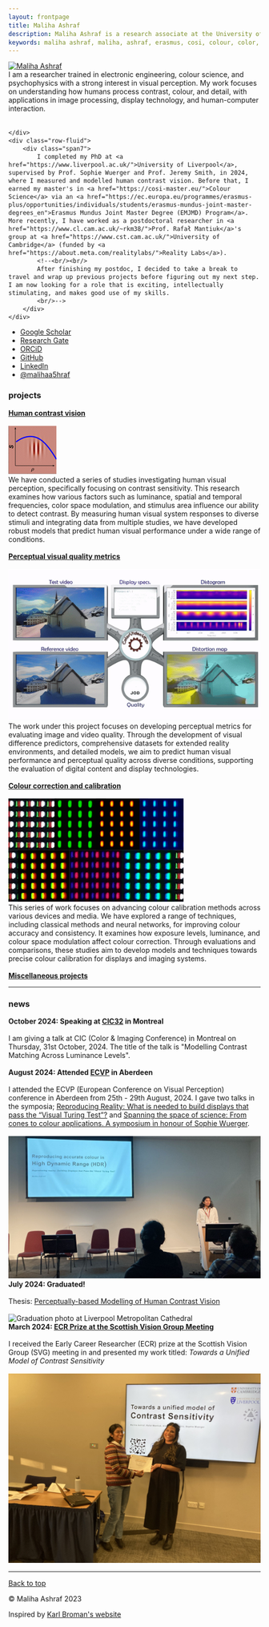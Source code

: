```yaml
---
layout: frontpage
title: Maliha Ashraf
description: Maliha Ashraf is a research associate at the University of Cambridge. She has previously received a PhD from the University of Liverpool and an Erasumus Mundus Joint Master degree in "Color in Science & Technology".
keywords: maliha ashraf, maliha, ashraf, erasmus, cosi, colour, color, computational color, computational vision, vision, contrast, contrast sensitivity, perception, modeling, modelling, psychology, psychophysics, ned, ujm, ugr, uef, uol, liverpool, cambridge, reality labs, meta
---
```


<div class="container">
    <div class="row-fluid">
		<div class="span2">
        <a href="../assets/pics/contact.jpg">
            <img src="../assets/pics/contact.jpg"
                  title="Maliha Ashraf" alt="Maliha Ashraf"/></a>
				  <br/>
        </div>
        <div class="span5">
			I am a researcher trained in electronic engineering, colour science, and psychophysics with a strong interest in visual perception. My work focuses on understanding how humans process contrast, colour, and detail, with applications in image processing, display technology, and human-computer interaction.
			<br/>			 
			<!--<strong>PhD student</strong> at <a href="https://www.liverpool.ac.uk/">University of Liverpool</a> supervised by <a href="https://www.liverpool.ac.uk/electrical-engineering-and-electronics/staff/jeremy-smith/">Jeremy Smith</a> and <a href="https://pcwww.liv.ac.uk/~sophiew/">Sophie Wuerger</a><br/>
            <br/>
			<strong>Email:</strong>
			ma905 (at) cam (dot) ac (dot) (uk)-->
			<br/>
        </div>
        
    </div>
	<div class="row-fluid">
		<div class="span7">
			I completed my PhD at <a href="https://www.liverpool.ac.uk/">University of Liverpool</a>, supervised by Prof. Sophie Wuerger and Prof. Jeremy Smith, in 2024, where I measured and modelled human contrast vision. Before that, I earned my master's in <a href="https://cosi-master.eu/">Colour Science</a> via an <a href="https://ec.europa.eu/programmes/erasmus-plus/opportunities/individuals/students/erasmus-mundus-joint-master-degrees_en">Erasmus Mundus Joint Master Degree (EMJMD) Program</a>. More recently, I have worked as a postdoctoral researcher in <a href="https://www.cl.cam.ac.uk/~rkm38/">Prof. Rafał Mantiuk</a>'s group at <a href="https://www.cst.cam.ac.uk/">University of Cambridge</a> (funded by <a href="https://about.meta.com/realitylabs/">Reality Labs</a>).
			<!--<br/><br/>
			After finishing my postdoc, I decided to take a break to travel and wrap up previous projects before figuring out my next step. I am now looking for a role that is exciting, intellectually stimulating, and makes good use of my skills. 
			<br/>-->
		</div>
	</div>
</div>

<div class="navbar">
  <div class="navbar-inner">
      <ul class="nav">  
		  <li><a href="https://scholar.google.com/citations?user=9Jl9K3wAAAAJ&hl=en">Google Scholar</a></li>
		  <li><a href="https://www.researchgate.net/profile/Maliha_Ashraf4">Research Gate</a></li>
		  <li><a href="https://orcid.org/0000-0002-8142-5611">ORCiD</a></li>
          <li><a href="https://github.com/MalihaAshraf">GitHub</a></li>
		  <li><a href="https://www.linkedin.com/in/malihaashraf/">LinkedIn</a></li>
		  <li><a href="https://twitter.com/MalihaA5hraf">@malihaa5hraf</a></li>
      </ul>
  </div>
</div>

<div class="container">
	<h3>projects</h3>
</div>

<div class="container container-box">
    <b><a href="/pages/hvs.html">Human contrast vision</a></b><br/><br/>
    <div class="row-fluid">
        <div class="span3">
			<img src="assets/projects/contrast/castleCSF_icon.gif" alt="CSF">
		</div>
		<div class="span9">
           We have conducted a series of studies investigating human visual perception, specifically focusing on contrast sensitivity. This research examines how various factors such as luminance, spatial and temporal frequencies, color space modulation, and stimulus area influence our ability to detect contrast. By measuring human visual system responses to diverse stimuli and integrating data from multiple studies, we have developed robust models that predict human visual performance under a wide range of conditions.<br/><br/>
        </div> 
	</div> 
</div>

<div class="container container-box">
    <b><a href="/pages/metrics.html">Perceptual visual quality metrics</a></b><br/><br/>
    <div class="row-fluid">
        <div class="span3">
			<img src="assets/projects/metrics/cvvdp_24.gif">
		</div>
		<div class="span9">
            The work under this project focuses on developing perceptual metrics for evaluating image and video quality. Through the development of visual difference predictors, comprehensive datasets for extended reality environments, and detailed models, we aim to predict human visual performance and perceptual quality across diverse conditions, supporting the evaluation of digital content and display technologies. <br/><br/>
        </div> 
	</div> 
</div>

<div class="container container-box">
    <b><a href="/pages/colour.html">Colour correction and calibration</a></b><br/><br/>
    <div class="row-fluid">
        <div class="span3">
			<img src="assets/projects/colour/oled_hvei24.jpg">
		</div>
		<div class="span9">
            This series of work focuses on advancing colour calibration methods across various devices and media. We have explored a range of techniques, including classical methods and neural networks, for improving colour accuracy and consistency. It examines how exposure levels, luminance, and colour space modulation affect colour correction. Through evaluations and comparisons, these studies aim to develop models and techniques towards precise colour calibration for displays and imaging systems.<br/><br/>
        </div> 
	</div> 
</div>

<div class="container container-box">
    <b><a href="/pages/misc.html">Miscellaneous projects</a></b><br/>
</div>


<hr />

<div class="container">
	<h3>news</h3>
</div>

<div class="container container-box">
    <b>October 2024: Speaking at <a href="https://www.imaging.org/IST/IST/Conferences/CIC/CIC2024/CIC_Home.aspx" target="_blank">CIC32</a> in Montreal</b><br/><br/>
    <div class="row-fluid">		
        <div class="span12">
            I am giving a talk at CIC (Color & Imaging Conference) in Montreal on Thursday, 31st October, 2024. The title of the talk is "Modelling Contrast Matching Across Luminance Levels".<br/><br/>
        </div> 
	</div> 
</div>

<div class="container container-box">
    <b>August 2024: Attended <a href="https://ecvp2024.abdn.ac.uk/" target="_blank">ECVP</a> in Aberdeen</b><br/><br/>
    <div class="row-fluid">		
        <div class="span12">
            I attended the ECVP (European Conference on Visual Perception) conference in Aberdeen from 25th - 29th August, 2024. I gave two talks in the symposia; <a href="https://ecvp2024.abdn.ac.uk/symposia/">Reproducing Reality: What is needed to build displays that pass the “Visual Turing Test”?</a> and <a href="https://ecvp2024.abdn.ac.uk/symposia/">Spanning the space of science: From cones to colour applications. A symposium in honour of Sophie Wuerger</a>.<br/><br/>
        </div> 
	</div> 
	<div class="row-fluid">	
		<div class="span2">	
		</div>		
		<div class="span8">
			<img src="assets/news/ecvp.JPG" alt="ECVP talk">
		</div>  
	</div> 
</div>

<div class="container container-box">
    <div class="row-fluid">		
        <div class="span9">
		<b>July 2024: Graduated!</b><br/><br/>
        Thesis: <a href="https://doi.org/10.17638/03182202" target="_blank">
		Perceptually-based Modelling of Human Contrast Vision</a><br/><br/>
        </div>   
		<div class="span4">
           <img src="assets/thesis/graduation.jpg" alt="Graduation photo at Liverpool Metropolitan Cathedral">
		</div>
	</div> 
</div>

<div class="container container-box">
    <div class="row-fluid">		
        <div class="span6">
		<b>March 2024: <a href="https://stirlingperception.stir.ac.uk/svg2024/programme/" target="_blank">ECR Prize at the Scottish Vision Group Meeting</a></b><br/><br/>
        I received the Early Career Researcher (ECR) prize at the Scottish Vision Group (SVG) meeting in and presented my work titled: <em>Towards a Unified Model of Contrast Sensitivity</em><br/><br/>
        </div>   
		<div class="span6">
            <img src="assets/news/mdpi2.jpg" alt="SVG Prize">
		</div>       
	</div> 
</div>

<!--
<div class="container">
	<h3>highlights</h3>
</div>

<div class="container container-box">
    <b>November 2023: Attended <a href="https://www.imaging.org/IST/Conferences/CIC/CIC2023/CIC_Home.aspx?hkey=2b9f077c-88d0-4baa-b55f-98ed886aba94&WebsiteKey=6d978a6f-475d-46cc-bcf2-7a9e3d5f8f82&8a93a38c6b0c=7#8a93a38c6b0c">CIC31</a> held in Paris</b><br/><br/>
    <div class="row-fluid">		
        <div class="span9">
            I was one of the short course chairs along with Hong Wei, and also a session chair for the "Multi- and Hyperspectral" technical session. Our poster <em>"Forward and inverse color calibration models for OLED displays"</em> garnered a lot of interest. <br/><br/>
        </div>   
		<div class="span4">
            <a href="assets/cic2023/cic_poster.pdf" target="_blank">
                <img src="assets/cic2023/cic_poster.png" alt="CIC Poster">
            </a>
		</div>
        
	</div> 
</div> -->


<hr />



<footer class="text-muted">
  <div class="container">
    <p class="float-right">
      <a class="text-info" href="#top">Back to top</a>
    </p>
    <p>© Maliha Ashraf 2023</p>
    <p class="small">Inspired by <a href="https://kbroman.org/" class="text-info" target="_blank"> Karl Broman's website </a> </p>
  </div>
</footer>


